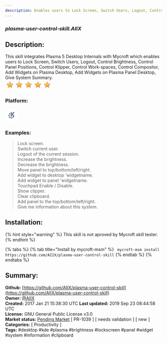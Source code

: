 ```yaml
---
description: Enables users to Lock Screen, Switch Users, Logout, Control Brightness, Control Panel Positions, Con
---
```


### _plasma-user-control-skill.AIIX_  
## Description:  
This skill integrates Plasma 5 Desktop Internals with Mycroft which enables users to Lock Screen, Switch Users, Logout, Control Brightness, Control Panel Positions, Control Klipper, Control Work-spaces, Control Compositor, Add Widgets on Plasma Desktop, Add Widgets on Plasma Panel  Desktop, Give System Summary.  
![](../.gitbook/assets/star.png)![](../.gitbook/assets/star.png)![](../.gitbook/assets/star.png)![](../.gitbook/assets/star.png)![](../.gitbook/assets/star.png)  
  
### Platform:  
 ![plasmoid](../.gitbook/assets/kde.png)   
### Examples:  
> Lock screen.  
> Switch current user.  
> Logout of the current session.  
> Increase the brightness.  
> Decrease the brightness.  
> Move panel to top/bottom/left/right.  
> Add widget to desktop 'widgetname.  
> Add widget to panel 'widgetname.  
> Touchpad Enable / Disable.  
> Show clipper.  
> Clear clipboard.  
> Add panel to the top/bottom/left/right.  
> Give me information about this system.  
  
## Installation:  
{% hint style="warning" %}
This skill is not aproved by Mycroft skill tester.
{% endhint %}
    
{% tabs %}
{% tab title="Install by mycroft-msm" %}
``` mycroft-msm install https://github.com/AIIX/plasma-user-control-skill```
{% endtab %}
  {% endtabs %}
    
## Summary:  
**Github:** [https://github.com/AIIX/plasma-user-control-skill](https://github.com/AIIX/plasma-user-control-skill)  
**Owner:** [@AIIX](https://github.com/AIIX)  
**Created:** 2017 Jan 21 15:38:30 UTC  **Last updated:** 2019 Sep 23 08:44:58 UTC  
**License:** GNU General Public License v3.0  
**Market status:** [Pending Market](https://market.mycroft.ai/skill/) [ PR-1039 ] [ needs validation ] [ new ]  
**Categories:** [ Productivity ]   
**Tags:** \#desktop \#kde \#plasma \#brightness \#lockscreen \#panel \#widget \#system \#information \#clipboard   
